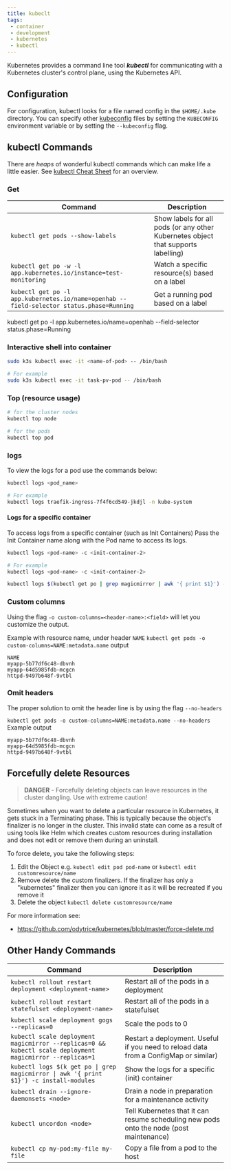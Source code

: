 ```yaml
---
title: kubeclt
tags:
 - container
 - development
 - kubernetes
 - kubectl
---
```


Kubernetes provides a command line tool _**kubectl**_ for communicating with a Kubernetes cluster's control plane, using the Kubernetes API.
<!--more-->

## Configuration

For configuration, kubectl looks for a file named config in the `$HOME/.kube` directory. 
You can specify other [kubeconfig](https://kubernetes.io/docs/concepts/configuration/organize-cluster-access-kubeconfig/) 
files by setting the `KUBECONFIG` environment variable or by setting the `--kubeconfig` flag.

## kubectl Commands

There are _heaps_ of wonderful kubectl commands which can make life a little easier. 
See [kubectl Cheat Sheet](https://kubernetes.io/docs/reference/kubectl/cheatsheet/) for an overview.

### Get <Resource>

| Command                                                                                  | Description                                   |
|------------------------------------------------------------------------------------------|-----------------------------------------------|
| `kubectl get pods --show-labels`                    |  Show labels for all pods (or any other Kubernetes object that supports labelling) |
| `kubectl get po -w -l app.kubernetes.io/instance=test-monitoring`                        | Watch a specific resource(s) based on a label |
| `kubectl get po -l app.kubernetes.io/name=openhab --field-selector status.phase=Running` | Get a running pod based on a label            |

kubectl get po -l app.kubernetes.io/name=openhab --field-selector status.phase=Running

### Interactive shell into container

```sh
sudo k3s kubectl exec -it <name-of-pod> -- /bin/bash

# For example
sudo k3s kubectl exec -it task-pv-pod -- /bin/bash
```

### Top (resource usage)

```sh
# for the cluster nodes
kubectl top node

# for the pods
kubectl top pod
```

### logs

To view the logs for a pod use the commands below:

```sh
kubectl logs <pod_name>

# For example
kubectl logs traefik-ingress-7f4f6cd549-jkdjl -n kube-system
```

#### Logs for a specific container

To access logs from a specific container (such as Init Containers)
Pass the Init Container name along with the Pod name to access its logs.

```sh
kubectl logs <pod-name> -c <init-container-2>

# For example
kubectl logs <pod-name> -c <init-container-2>

kubectl logs $(kubectl get po | grep magicmirror | awk '{ print $1}') -c install-modules
```

### Custom columns
Using the flag `-o custom-columns=<header-name>:<field>` will let you customize the output.

Example with resource name, under header `NAME`
`kubectl get pods -o custom-columns=NAME:metadata.name`
output
```shell
NAME
myapp-5b77df6c48-dbvnh
myapp-64d5985fdb-mcgcn
httpd-9497b648f-9vtbl
```

### Omit headers
The proper solution to omit the header line is by using the flag `--no-headers`

`kubectl get pods -o custom-columns=NAME:metadata.name --no-headers`
Example output
```shell
myapp-5b77df6c48-dbvnh
myapp-64d5985fdb-mcgcn
httpd-9497b648f-9vtbl
```

## Forcefully delete Resources

> **DANGER** - Forcefully deleting objects can leave resources in the cluster dangling.
> Use with extreme caution!

Sometimes when you want to delete a particular resource in Kubernetes, it gets stuck in a Terminating phase.
This is typically because the object's finalizer is no longer in the cluster.
This invalid state can come as a result of using tools like Helm which creates custom resources during installation and does not edit or remove them during an uninstall.

To force delete, you take the following steps:

1. Edit the Object e.g. `kubectl edit pod pod-name` or `kubectl edit customresource/name`
2. Remove delete the custom finalizers. If the finalizer has only a "kubernetes" finalizer then you can ignore it as it will be recreated if you remove it
3. Delete the object `kubectl delete customresource/name`

For more information see:
* https://github.com/odytrice/kubernetes/blob/master/force-delete.md

## Other Handy Commands

| Command                                                                                                  | Description                                                                             |
|----------------------------------------------------------------------------------------------------------|-----------------------------------------------------------------------------------------|
| `kubectl rollout restart deployment <deployment-name>`                                                   | Restart all of the pods in a deployment                                                 |
| `kubectl rollout restart statefulset <deployment-name>`                                                  | Restart all of the pods in a statefulset                                                |
| `kubectl scale deployment gogs --replicas=0`                                                             | Scale the pods to 0                                                                     |
| `kubectl scale deployment magicmirror --replicas=0 && kubectl scale deployment magicmirror --replicas=1` | Restart a deployment. Useful if you need to reload data from a ConfigMap or similar)    |
| `kubectl logs $(k get po \| grep magicmirror \| awk '{ print $1}') -c install-modules`                   | Show the logs for a specific (init) container                                           |
| `kubectl drain --ignore-daemonsets <node>`                                                               | Drain a node in preparation for a maintenance activity                                  |
| `kubectl uncordon <node>`                                                                                | Tell Kubernetes that it can resume scheduling new pods onto the node (post maintenance) |
| `kubectl cp my-pod:my-file my-file`                                                                      | Copy a file from a pod to the host                                                      | 
